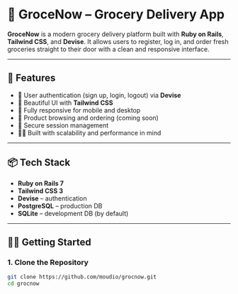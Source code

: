 # 🥦 GroceNow – Grocery Delivery App

**GroceNow** is a modern grocery delivery platform built with **Ruby on Rails**, **Tailwind CSS**, and **Devise**. It allows users to register, log in, and order fresh groceries straight to their door with a clean and responsive interface.

---

## 🚀 Features

- 🔐 User authentication (sign up, login, logout) via **Devise**
- 🎨 Beautiful UI with **Tailwind CSS**
- 📱 Fully responsive for mobile and desktop
- 🛒 Product browsing and ordering (coming soon)
- 🧾 Secure session management
- 🧑‍🍳 Built with scalability and performance in mind

---

## 📦 Tech Stack

- **Ruby on Rails 7**
- **Tailwind CSS 3**
- **Devise** – authentication
- **PostgreSQL** – production DB
- **SQLite** – development DB (by default)

---

## 🧑‍💻 Getting Started

### 1. Clone the Repository

```bash
git clone https://github.com/moudio/grocnow.git
cd grocnow
